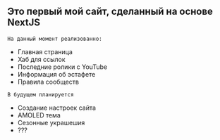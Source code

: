 ## Это первый мой сайт, сделанный на основе NextJS

`На данный момент реализованно:`
- Главная страница
- Хаб для ссылок
- Последние ролики с YouTube
- Информация об эстафете
- Правила сообществ

`В будущем планируется`
- Создание настроек сайта
- AMOLED тема
- Сезонные украшешия
- ???